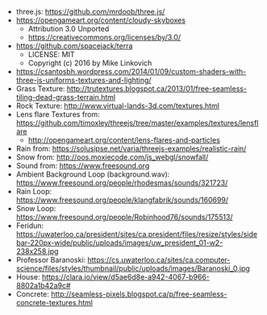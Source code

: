  - three.js: https://github.com/mrdoob/three.js/
 - https://opengameart.org/content/cloudy-skyboxes
   - Attribution 3.0 Unported
   - https://creativecommons.org/licenses/by/3.0/
 - https://github.com/spacejack/terra
   - LICENSE: MIT
   - Copyright (c) 2016 by Mike Linkovich
 - https://csantosbh.wordpress.com/2014/01/09/custom-shaders-with-three-js-uniforms-textures-and-lighting/
 - Grass Texture: http://trutextures.blogspot.ca/2013/01/free-seamless-tiling-dead-grass-terrain.html
 - Rock Texture: http://www.virtual-lands-3d.com/textures.html
 - Lens flare Textures from: https://github.com/timoxley/threejs/tree/master/examples/textures/lensflare
   - http://opengameart.org/content/lens-flares-and-particles
 - Rain from: https://solusipse.net/varia/threejs-examples/realistic-rain/
 - Snow from: http://oos.moxiecode.com/js_webgl/snowfall/
 - Sound from: https://www.freesound.org
 - Ambient Background Loop (background.wav): https://www.freesound.org/people/rhodesmas/sounds/321723/
 - Rain Loop: https://www.freesound.org/people/klangfabrik/sounds/160699/
 - Snow Loop: https://www.freesound.org/people/Robinhood76/sounds/175513/
 - Feridun: https://uwaterloo.ca/president/sites/ca.president/files/resize/styles/sidebar-220px-wide/public/uploads/images/uw_president_01-w2-238x258.jpg
 - Professor Baranoski: https://cs.uwaterloo.ca/sites/ca.computer-science/files/styles/thumbnail/public/uploads/images/Baranoski_0.jpg
 - House: https://clara.io/view/d5ae6d8e-a942-4067-b966-8802a1b42a9c#
 - Concrete: http://seamless-pixels.blogspot.ca/p/free-seamless-concrete-textures.html
